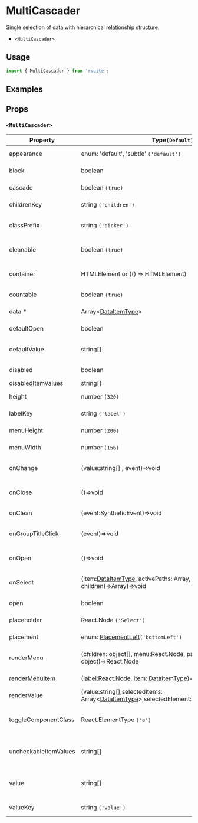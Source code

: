 # MultiCascader

Single selection of data with hierarchical relationship structure.

- `<MultiCascader>`

## Usage

```js
import { MultiCascader } from 'rsuite';
```

## Examples

<!--{demo}-->

## Props

### `<MultiCascader>`

| Property              | Type`(Default)`                                                                                            | Description                                               |
| --------------------- | ---------------------------------------------------------------------------------------------------------- | --------------------------------------------------------- |
| appearance            | enum: 'default', 'subtle' `('default')`                                                                    | Set picker appearence                                     |
| block                 | boolean                                                                                                    | Blocking an entire row                                    |
| cascade               | boolean `(true)`                                                                                           | whether cascade select                                    |
| childrenKey           | string `('children')`                                                                                      | Set children key in data                                  |
| classPrefix           | string `('picker')`                                                                                        | The prefix of the component CSS class                     |
| cleanable             | boolean `(true)`                                                                                           | Whether the selected value can be cleared                 |
| container             | HTMLElement or (() => HTMLElement)                                                                         | Sets the rendering container                              |
| countable             | boolean `(true)`                                                                                           | Can count selected options                                |
| data \*               | Array&lt;[DataItemType](#types)&gt;                                                                        | The data of component                                     |
| defaultOpen           | boolean                                                                                                    | Default value of open property                            |
| defaultValue          | string[]                                                                                                   | Default values of the selected items                      |
| disabled              | boolean                                                                                                    | Disabled component                                        |
| disabledItemValues    | string[]                                                                                                   | Disabled items                                            |
| height                | number `(320)`                                                                                             | The height of Dropdown                                    |
| labelKey              | string `('label')`                                                                                         | Set label key in data                                     |
| menuHeight            | number `(200)`                                                                                             | Sets the height of the menu                               |
| menuWidth             | number `(156)`                                                                                             | Sets the width of the menu                                |
| onChange              | (value:string[] , event)=>void                                                                             | Callback fired when value change                          |
| onClose               | ()=>void                                                                                                   | Callback fired when close component                       |
| onClean               | (event:SyntheticEvent)=>void                                                                               | Callback fired when value clean                                          |
| onGroupTitleClick     | (event)=>void                                                                                              | Callback fired when click the group title                 |
| onOpen                | ()=>void                                                                                                   | Callback fired when open component                        |
| onSelect              | (item:[DataItemType](#types), activePaths: Array, concat:(data, children)=>Array)=>void                    | Callback fired when item is selected                      |
| open                  | boolean                                                                                                    | Whether open the component                                |
| placeholder           | React.Node `('Select')`                                                                                    | Setting placeholders                                      |
| placement             | enum: [PlacementLeft](#types)`('bottomLeft')`                                                              | The placement of component                                |
| renderMenu            | (children: object[], menu:React.Node, parentNode?: object)=>React.Node                                     | Customizing the Rendering Menu list                       |
| renderMenuItem        | (label:React.Node, item: [DataItemType](#types))=>React.Node                                               | Custom render menu items                                  |
| renderValue           | (value:string[],selectedItems: Array&lt;[DataItemType](#types)&gt;,selectedElement:React.Node)=>React.Node | Custom render selected items                              |
| toggleComponentClass  | React.ElementType `('a')`                                                                                  | You can use a custom element for this component           |
| uncheckableItemValues | string[]                                                                                                   | Set the option value for the check box not to be rendered |
| value                 | string[]                                                                                                   | Specifies the values of the selected items(Controlled)    |
| valueKey              | string `('value')`                                                                                         | Set value key in data                                     |
